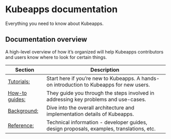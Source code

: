 # Kubeapps documentation

Everything you need to know about Kubeapps.

## Documentation overview

A high-level overview of how it’s organized will help Kubeapps contributors and users know where to look for certain things.

| Section                      | Description                                                                              |
| ---------------------------- | ---------------------------------------------------------------------------------------- |
| [Tutorials:](./tutorials/)   | Start here if you’re new to Kubeapps. A hands-on introduction to Kubeapps for new users. |
| [How-to guides:](./howto/)   | They guide you through the steps involved in addressing key problems and use-cases.      |
| [Background:](./background/) | Dive into the overall architecture and implementation details of Kubeapps.               |
| [Reference:](./reference/)   | Technical information - developer guides, design proposals, examples, translations, etc. |
